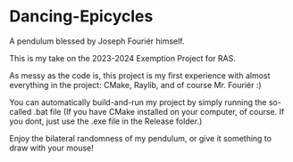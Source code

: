 # Dancing-Epicycles
A pendulum blessed by Joseph Fouriér himself.


This is my take on the 2023-2024 Exemption Project for RAS. 

As messy as the code is, this project is my first experience with almost everything
in the project: CMake, Raylib, and of course Mr. Fouriér :)

You can automatically build-and-run my project by simply running the so-called .bat file
(If you have CMake installed on your computer, of course. If you dont, just use the .exe file
in the Release folder.)


Enjoy the bilateral randomness of my pendulum, or give it something to draw with your mouse!
